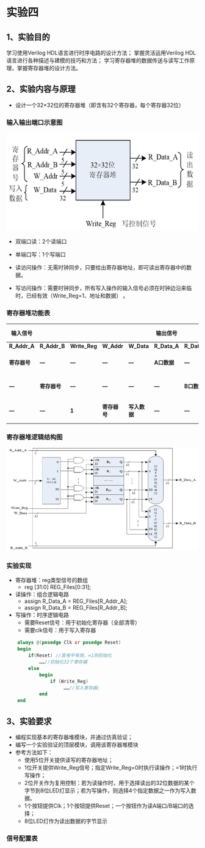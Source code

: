 # 实验四

## 1、实验目的 
学习使用Verilog HDL语言进行时序电路的设计方法；
掌握灵活运用Verilog HDL语言进行各种描述与建模的技巧和方法；
学习寄存器堆的数据传送与读写工作原理，掌握寄存器堆的设计方法。

## 2、实验内容与原理 
- 设计一个32×32位的寄存器堆（即含有32个寄存器，每个寄存器32位）

### **输入输出端口示意图**

![image-20240104082823033](assets/image-20240104082823033.png)

- 双端口读：2个读端口
- 单端口写：1个写端口

- 读访问操作：无需时钟同步，只要给出寄存器地址，即可读出寄存器中的数据。
- 写访问操作：需要时钟同步，所有写入操作的输入信号必须在时钟边沿来临时，已经有效（Write_Reg=1、地址和数据） 。

### 寄存器堆功能表

| **输入信号** |              |               |              |              | **输出信号** |              | **操作**   |
| ------------ | ------------ | ------------- | ------------ | ------------ | ------------ | ------------ | ---------- |
| **R_Addr_A** | **R_Addr_B** | **Write_Reg** | **W_Addr**   | **W_Data**   | **R_Data_A** | **R_Data_B** |            |
| **寄存器号** | **—**        | **—**         | **—**        | **—**        | **A口数据**  | **—**        | **读A口**  |
| **—**        | **寄存器号** | **—**         | **—**        | **—**        | **—**        | **B口数据**  | **读B口**  |
| **—**        | **—**        | **1**         | **寄存器号** | **写入数据** | **—**        | **—**        | **写操作** |

### 寄存器堆逻辑结构图	

![image-20240104083212003](assets/image-20240104083212003.png)

### 实验实现

- 寄存器堆：reg类型信号的数组
  - reg [31:0] REG_Files[0:31];
- 读操作：组合逻辑电路
  - assign R_Data_A = REG_Files[R_Addr_A];
  - assign R_Data_B = REG_Files[R_Addr_B];
- 写操作：时序逻辑电路
  - 需要Reset信号：用于初始化寄存器（全部清零）
  - 需要clk信号：用于写入寄存器

```verilog
	always @(posedge Clk or posedge Reset)
	begin
		if(Reset) //高电平有效，=1则初始化
			……//初始化32个寄存器
		else
			begin
				if (Write_Reg) 
					 ……//写入寄存器;
			end
	end
```

## 3、实验要求 

- 编程实现基本的寄存器堆模块，并通过仿真验证；
- 编写一个实验验证的顶层模块，调用该寄存器堆模块
- 参考方法如下：
  - 使用5位开关提供读写的寄存器地址；
  - 1位开关提供Write_Reg信号；指定Write_Reg=0时执行读操作；=1时执行写操作；
  - 2位开关作为复用控制：若为读操作时，用于选择读出的32位数据的某个字节到8位LED灯显示；若为写操作，则选择4个指定数据之一作为写入数据。
  - 1个按钮提供Clk；1个按钮提供Reset；一个按钮作为读A端口/B端口的选择；
  - 8位LED灯作为读出数据的字节显示

### 信号配置表

